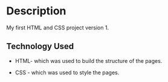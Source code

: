 # Description

My first HTML and CSS project version 1.

## Technology Used

- HTML- which was used to build the structure of the pages.

- CSS - which was used to style the pages.
